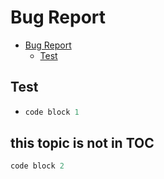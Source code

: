 # Bug Report

- [Bug Report](#bug-report)
  - [Test](#test)

## Test

- ```c
  code block 1
  ```

## this topic is not in TOC

```c
code block 2
```
